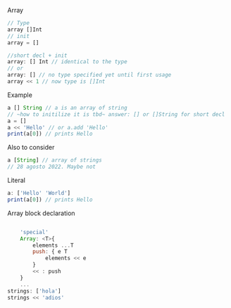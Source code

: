Array

```javascript
// Type
array []Int
// init
array = []

//short decl + init 
array: [] Int // identical to the type
// or 
array: [] // no type specified yet until first usage
array << 1 // now type is []Int
```

Example

```javascript
a [] String // a is an array of string
// ~how to initilize it is tbd~ answer: [] or []String for short decl
a = []
a << 'Hello' // or a.add 'Hello'
print(a[0]) // prints Hello

```
Also to consider

```javascript
a [String] // array of strings
// 28 agosto 2022. Maybe not
```
	

Literal

```javascript
a: ['Hello' 'World']
print(a[0]) // prints Hello
```

Array block declaration
```javascript

	'special'
	Array: <T>{
		elements ...T
		push: { e T 
			elements << e
		}
		<< : push
	}
	... 
strings: ['hola']
strings << 'adios'
```
